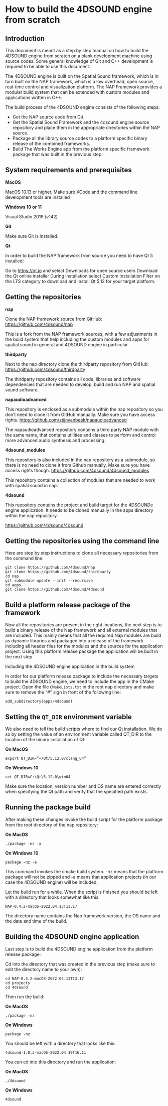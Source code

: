 How to build the 4DSOUND engine from scratch
===
Introduction
---

This document is meant as a step by step manual on how to build the 4DSOUND engine from scratch on a blank development machine using source codes. Some general knowledge of Git and C++ development is required to be able to use this document.

The 4DSOUND engine is built on the Spatial Sound framework, which is in turn built on the NAP framework, which is a low overhead, open source, real-time control and visualization platform. The NAP Framework provides a modular build system that can be extended with custom modules and applications written in C++.

The build process of the 4DSOUND engine consists of the following steps:
- Get the NAP source code from Git.
- Get the Spatial Sound Framework and the 4dsound engine source repository and place them in the appropriate directories within the NAP source.
- Package all the library source codes to a platform specific binary release of the combined frameworks.
- Build The Works Engine app from the platform specific framework package that was built in the previous step.

System requirements and prerequisites
---

**MacOS**

MacOS 10.13 or higher.
Make sure XCode and the command line development tools are installed

**Windows 10 or 11**

Visual Studio 2019 (v142)

**Git**

Make sure Git is installed.

**Qt**

In order to build the NAP framework from source you need to have Qt 5 installed:

Go to https://qt.io and select Downloads for open source users
Download the Qt online installer
During installation select Custom installation
Filter on the LTS category to download and install Qt 5.12 for your target platform.

Getting the repositories
---

**nap**

Clone the NAP framework source from GitHub:
https://github.com/4dsound/nap

This is a fork from the NAP framework sources, with a few adjustments in the build system that help including the custom modules and apps for spatial sound in general and 4DSOUND engine in particular.

**thirdparty**

Next to the nap directory clone the thirdparty repository from GitHub:
https://github.com/4dsound/thirdparty

The thirdparty repository contains all code, libraries and software dependencies that are needed to develop, build and run NAP and spatial sound software.

**napaudioadvanced**

This repository is enclosed as a submodule within the nap repository so you don’t need to clone it from GitHub manually. Make sure you have access rights.
https://github.com/stijnvanbeek/napaudioadvanced

The napaudioadvanced repository contains a third party NAP module with the same name, that contains utilities and classes to perform and control more advanced audio synthesis and processing.


**4dsound_modules**

This repository is also included in the nap repository as a submodule, so there is no need to clone it from Github manually. Make sure you have access rights though.
https://github.com/4dsound/4dsound_modules

This repository contains a collection of modules that are needed to work with spatial sound in nap.

**4dsound**

This repository contains the project and build target for the 4DSOUNDe engine application. It needs to be cloned manually in the apps directory within the nap repository.

https://github.com/4dsound/4dsound

Getting the repositories using the command line
---

Here are step by step instructions to clone all necessary repositories from the command line:

```
git clone https://github.com/4dsound/nap
git clone https://github.com/4dsound/thirdparty
cd nap
git submodule update --init --recursive
cd apps
git clone https://github.com/4dsound/4dsound
```

Build a platform release package of the framework
---

Now all the repositories are present in the right locations, the next step is to build a binary release of the Nap framework and all external modules that are included. This mainly means that all the required Nap modules are build as dynamic libraries and packaged into a release of the framework including all header files for the modules and the sources for the application project. Using this platform release package the application will be built in the next step.

Including the 4DSOUND engine application in the build system

In order for our platform release package to include the necessary targets to build the 4DSOUND engine, we need to include the app in the CMake project. Open the file `CMakeLists.txt` in the root nap directory and make sure to remove the “#” sign in front of the following line:

```
add_subdirectory(apps/4dsound)
```

Setting the `QT_DIR` environment variable
---
We also need to tell the build scripts where to find our Qt installation. We do so by setting the value of an environment variable called QT_DIR to the location of the binary installation of Qt:

**On MacOS**
~~~
export QT_DIR=”~/Qt/5.12.0/clang_64”
~~~

**On Windows 10**
~~~
set QT_DIR=C:\Qt\5.12.0\win64
~~~

Make sure the location, version number and OS name are entered correctly when specifying the Qt path and verify that the specified path exists.

Running the package build
---
After making these changes invoke the build script for the platform package from the root directory of the nap repository:

**On MacOS**
~~~
./package -nz -a
~~~

**On Windows 10**
~~~
package -nz -a
~~~

This command invokes the cmake build system. -nz means that the platform package will not be zipped and -a means that application projects (in our case the 4DSOUND engine) will be included.

Let the build run for a while. When the script is finished you should be left with a directory that looks somewhat like this:

`NAP-0.4.2-macOS-2022.04.13T13.17`

The directory name contains the Nap framework version, the OS name and the date and time of the build.

Building the 4DSOUND engine application
---
Last step is to build the 4DSOUND engine application from the platform release package:

Cd into the directory that was created in the previous step (make sure to edit the directory name to your own):

~~~
cd NAP-0.4.2-macOS-2022.04.13T13.17
cd projects
cd 4dsound
~~~

Then run the build:

**On MacOS**
~~~
./package -nz
~~~


**On Windows**
~~~
package -nz
~~~

You should be left with a directory that looks like this:

`4dsound-1.0.3-macOS-2022.04.19T16.11`

You can cd into this directory and run the application:

**On MacOS**
~~~
./4dsound
~~~


**On Windows**
~~~
4dsound
~~~
